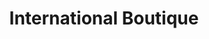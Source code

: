 ---
title: "International Boutique"
url: /san-juan-del-sur/international-boutique/
shop: Kleidung
---